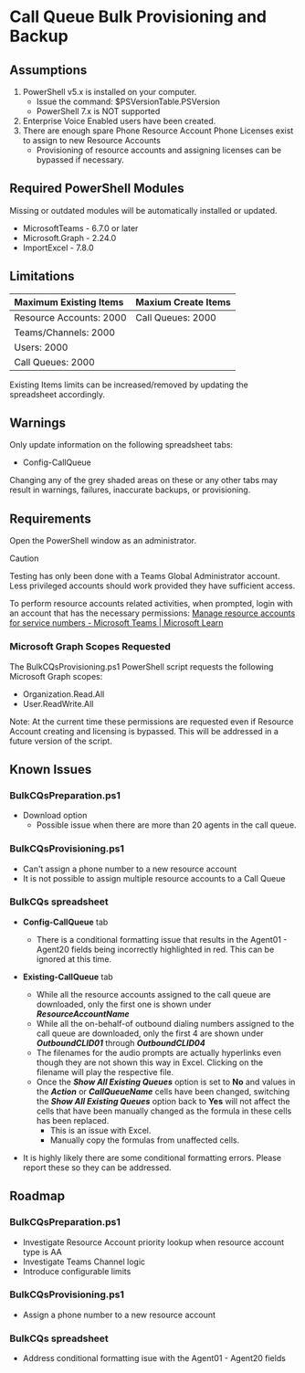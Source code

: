# Call Queue Bulk Provisioning and Backup

## Assumptions

1.	PowerShell v5.x is installed on your computer.
    - Issue the command: $PSVersionTable.PSVersion
    - PowerShell 7.x is NOT supported
1.	Enterprise Voice Enabled users have been created.
1.	There are enough spare Phone Resource Account Phone Licenses exist to assign to new Resource Accounts 
    - Provisioning of resource accounts and assigning licenses can be bypassed if necessary.	

## Required PowerShell Modules
Missing or outdated modules will be automatically installed or updated.

- MicrosoftTeams - 6.7.0 or later
- Microsoft.Graph - 2.24.0
- ImportExcel - 7.8.0

## Limitations

| Maximum Existing Items      | Maxium Create Items   |
|:----------------------------|:----------------------|
| Resource Accounts: 2000     | Call Queues: 2000     |
| Teams/Channels: 2000        |                       |
| Users: 2000                 |                       |
| Call Queues: 2000           |                       |

Existing Items limits can be increased/removed by updating the spreadsheet accordingly.

## Warnings

Only update information on the following spreadsheet tabs:
  - Config-CallQueue

Changing any of the grey shaded areas on these or any other tabs may result in warnings, failures, inaccurate backups, or provisioning.

## Requirements

Open the PowerShell window as an administrator.

>[!CAUTION]
>Testing has only been done with a Teams Global Administrator account.  Less privileged accounts should work provided they have sufficient access.  

To perform resource accounts related activities, when prompted, login with an account that has the necessary permissions:  [Manage resource accounts for service numbers - Microsoft Teams | Microsoft Learn](https://learn.microsoft.com/microsoftteams/manage-resource-accounts#assign-permissions-for-managing-a-resource-account)

### Microsoft Graph Scopes Requested

The BulkCQsProvisioning.ps1 PowerShell script requests the following Microsoft Graph scopes:
  - Organization.Read.All
  - User.ReadWrite.All

Note: At the current time these permissions are requested even if Resource Account creating and licensing is bypassed. This will be addressed in a future version of the script.

## Known Issues

### BulkCQsPreparation.ps1

- Download option
  - Possible issue when there are more than 20 agents in the call queue.

### BulkCQsProvisioning.ps1

- Can't assign a phone number to a new resource account
- It is not possible to assign multiple resource accounts to a Call Queue

### BulkCQs spreadsheet

- **Config-CallQueue** tab
  - There is a conditional formatting issue that results in the Agent01 - Agent20 fields being incorrectly highlighted in red. This can be ignored at this time.

- **Existing-CallQueue** tab
  - While all the resource accounts assigned to the call queue are downloaded, only the first one is shown under ***ResourceAccountName***
  - While all the on-behalf-of outbound dialing numbers assigned to the call queue are downloaded, only the first 4 are shown under ***OutboundCLID01*** through ***OutboundCLID04***
  - The filenames for the audio prompts are actually hyperlinks even though they are not shown this way in Excel. Clicking on the filename will play the respective file.
  - Once the ***Show All Existing Queues*** option is set to **No** and values in the ***Action*** or ***CallQueueName*** cells have been changed, switching the ***Show All Existing Queues*** option back to **Yes** will not affect the cells that have been manually changed as the formula in these cells has been replaced.
    - This is an issue with Excel.
    - Manually copy the formulas from unaffected cells.

- It is highly likely there are some conditional formatting errors. Please report these so they can be addressed.

## Roadmap

### BulkCQsPreparation.ps1

- Investigate Resource Account priority lookup when resource account type is AA
- Investigate Teams Channel logic
- Introduce configurable limits

### BulkCQsProvisioning.ps1

- Assign a phone number to a new resource account

### BulkCQs spreadsheet

- Address conditional formatting isue with the Agent01 - Agent20 fields

